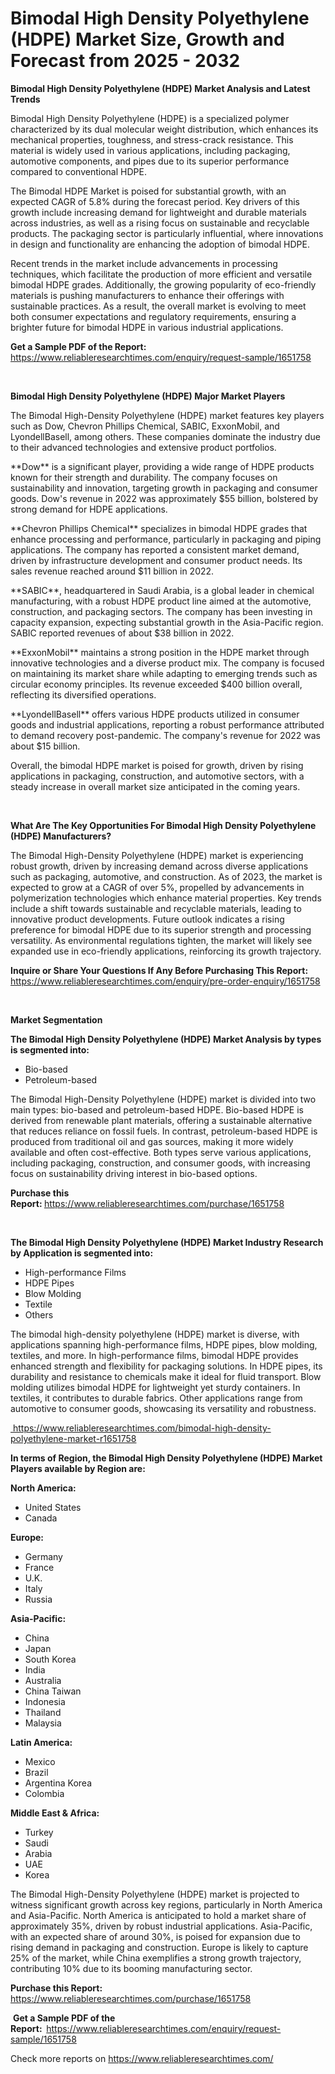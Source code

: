 <p><h1>Bimodal High Density Polyethylene (HDPE) Market Size, Growth and Forecast from 2025 - 2032</h1></p><p><strong>Bimodal High Density Polyethylene (HDPE) Market Analysis and Latest Trends</strong></p>
<p><p>Bimodal High Density Polyethylene (HDPE) is a specialized polymer characterized by its dual molecular weight distribution, which enhances its mechanical properties, toughness, and stress-crack resistance. This material is widely used in various applications, including packaging, automotive components, and pipes due to its superior performance compared to conventional HDPE.</p><p>The Bimodal HDPE Market is poised for substantial growth, with an expected CAGR of 5.8% during the forecast period. Key drivers of this growth include increasing demand for lightweight and durable materials across industries, as well as a rising focus on sustainable and recyclable products. The packaging sector is particularly influential, where innovations in design and functionality are enhancing the adoption of bimodal HDPE.</p><p>Recent trends in the market include advancements in processing techniques, which facilitate the production of more efficient and versatile bimodal HDPE grades. Additionally, the growing popularity of eco-friendly materials is pushing manufacturers to enhance their offerings with sustainable practices. As a result, the overall market is evolving to meet both consumer expectations and regulatory requirements, ensuring a brighter future for bimodal HDPE in various industrial applications.</p></p>
<p><strong>Get a Sample PDF of the Report:&nbsp;</strong> <a href="https://www.reliableresearchtimes.com/enquiry/request-sample/1651758?utm_campaign=2241&utm_medium=2&utm_source=Github&utm_content=ia&utm_term=23032025&utm_id=bimodal-high-density-polyethylene-hdpe">https://www.reliableresearchtimes.com/enquiry/request-sample/1651758</a></p>
<p>&nbsp;</p>
<p><strong>Bimodal High Density Polyethylene (HDPE) Major Market Players</strong></p>
<p><p>The Bimodal High-Density Polyethylene (HDPE) market features key players such as Dow, Chevron Phillips Chemical, SABIC, ExxonMobil, and LyondellBasell, among others. These companies dominate the industry due to their advanced technologies and extensive product portfolios.</p><p>**Dow** is a significant player, providing a wide range of HDPE products known for their strength and durability. The company focuses on sustainability and innovation, targeting growth in packaging and consumer goods. Dow's revenue in 2022 was approximately $55 billion, bolstered by strong demand for HDPE applications.</p><p>**Chevron Phillips Chemical** specializes in bimodal HDPE grades that enhance processing and performance, particularly in packaging and piping applications. The company has reported a consistent market demand, driven by infrastructure development and consumer product needs. Its sales revenue reached around $11 billion in 2022.</p><p>**SABIC**, headquartered in Saudi Arabia, is a global leader in chemical manufacturing, with a robust HDPE product line aimed at the automotive, construction, and packaging sectors. The company has been investing in capacity expansion, expecting substantial growth in the Asia-Pacific region. SABIC reported revenues of about $38 billion in 2022.</p><p>**ExxonMobil** maintains a strong position in the HDPE market through innovative technologies and a diverse product mix. The company is focused on maintaining its market share while adapting to emerging trends such as circular economy principles. Its revenue exceeded $400 billion overall, reflecting its diversified operations.</p><p>**LyondellBasell** offers various HDPE products utilized in consumer goods and industrial applications, reporting a robust performance attributed to demand recovery post-pandemic. The company's revenue for 2022 was about $15 billion.</p><p>Overall, the bimodal HDPE market is poised for growth, driven by rising applications in packaging, construction, and automotive sectors, with a steady increase in overall market size anticipated in the coming years.</p></p>
<p>&nbsp;</p>
<p><strong>What Are The Key Opportunities For Bimodal High Density Polyethylene (HDPE) Manufacturers?</strong></p>
<p><p>The Bimodal High-Density Polyethylene (HDPE) market is experiencing robust growth, driven by increasing demand across diverse applications such as packaging, automotive, and construction. As of 2023, the market is expected to grow at a CAGR of over 5%, propelled by advancements in polymerization technologies which enhance material properties. Key trends include a shift towards sustainable and recyclable materials, leading to innovative product developments. Future outlook indicates a rising preference for bimodal HDPE due to its superior strength and processing versatility. As environmental regulations tighten, the market will likely see expanded use in eco-friendly applications, reinforcing its growth trajectory.</p></p>
<p><strong>Inquire or Share Your Questions If Any Before Purchasing This Report:</strong> <a href="https://www.reliableresearchtimes.com/enquiry/pre-order-enquiry/1651758?utm_campaign=2241&utm_medium=2&utm_source=Github&utm_content=ia&utm_term=23032025&utm_id=bimodal-high-density-polyethylene-hdpe">https://www.reliableresearchtimes.com/enquiry/pre-order-enquiry/1651758</a></p>
<p>&nbsp;</p>
<p><strong>Market Segmentation</strong></p>
<p><strong>The Bimodal High Density Polyethylene (HDPE) Market Analysis by types is segmented into:</strong></p>
<p><ul><li>Bio-based</li><li>Petroleum-based</li></ul></p>
<p><p>The Bimodal High-Density Polyethylene (HDPE) market is divided into two main types: bio-based and petroleum-based HDPE. Bio-based HDPE is derived from renewable plant materials, offering a sustainable alternative that reduces reliance on fossil fuels. In contrast, petroleum-based HDPE is produced from traditional oil and gas sources, making it more widely available and often cost-effective. Both types serve various applications, including packaging, construction, and consumer goods, with increasing focus on sustainability driving interest in bio-based options.</p></p>
<p><strong>Purchase this Report:&nbsp;</strong><a href="https://www.reliableresearchtimes.com/purchase/1651758?utm_campaign=2241&utm_medium=2&utm_source=Github&utm_content=ia&utm_term=23032025&utm_id=bimodal-high-density-polyethylene-hdpe">https://www.reliableresearchtimes.com/purchase/1651758</a></p>
<p>&nbsp;</p>
<p><strong>The Bimodal High Density Polyethylene (HDPE) Market Industry Research by Application is segmented into:</strong></p>
<p><ul><li>High-performance Films</li><li>HDPE Pipes</li><li>Blow Molding</li><li>Textile</li><li>Others</li></ul></p>
<p><p>The bimodal high-density polyethylene (HDPE) market is diverse, with applications spanning high-performance films, HDPE pipes, blow molding, textiles, and more. In high-performance films, bimodal HDPE provides enhanced strength and flexibility for packaging solutions. In HDPE pipes, its durability and resistance to chemicals make it ideal for fluid transport. Blow molding utilizes bimodal HDPE for lightweight yet sturdy containers. In textiles, it contributes to durable fabrics. Other applications range from automotive to consumer goods, showcasing its versatility and robustness.</p></p>
<p><a href="https://www.reliableresearchtimes.com/bimodal-high-density-polyethylene-market-r1651758?utm_campaign=2241&utm_medium=2&utm_source=Github&utm_content=ia&utm_term=23032025&utm_id=bimodal-high-density-polyethylene-hdpe">&nbsp;https://www.reliableresearchtimes.com/bimodal-high-density-polyethylene-market-r1651758</a></p>
<p><strong>In terms of Region, the Bimodal High Density Polyethylene (HDPE) Market Players available by Region are:</strong></p>
<p>
    <p> <strong> North America: </strong>
        <ul>
            <li>United States</li>
            <li>Canada</li>
        </ul>
        </p> 
    <p> <strong> Europe: </strong>
        <ul>
            <li>Germany</li>
            <li>France</li>
            <li>U.K.</li>
            <li>Italy</li>
            <li>Russia</li>
        </ul>
        </p> 
    <p> <strong> Asia-Pacific: </strong>
        <ul>
            <li>China</li>
            <li>Japan</li>
            <li>South Korea</li>
            <li>India</li>
            <li>Australia</li>
            <li>China Taiwan</li>
            <li>Indonesia</li>
            <li>Thailand</li>
            <li>Malaysia</li>
        </ul>
        </p> 
    <p> <strong> Latin America: </strong>
        <ul>
            <li>Mexico</li>
            <li>Brazil</li>
            <li>Argentina Korea</li>
            <li>Colombia</li>
        </ul>
        </p> 
    <p> <strong> Middle East & Africa: </strong>
        <ul>
            <li>Turkey</li>
            <li>Saudi</li>
            <li>Arabia</li>
            <li>UAE</li>
            <li>Korea</li>
        </ul>
    </p>
    </p>
<p><p>The Bimodal High-Density Polyethylene (HDPE) market is projected to witness significant growth across key regions, particularly in North America and Asia-Pacific. North America is anticipated to hold a market share of approximately 35%, driven by robust industrial applications. Asia-Pacific, with an expected share of around 30%, is poised for expansion due to rising demand in packaging and construction. Europe is likely to capture 25% of the market, while China exemplifies a strong growth trajectory, contributing 10% due to its booming manufacturing sector.</p></p>
<p><strong>Purchase this Report: </strong><a href="https://www.reliableresearchtimes.com/purchase/1651758?utm_campaign=2241&utm_medium=2&utm_source=Github&utm_content=ia&utm_term=23032025&utm_id=bimodal-high-density-polyethylene-hdpe">https://www.reliableresearchtimes.com/purchase/1651758</a></p>
<p>&nbsp;<strong>Get a Sample PDF of the Report:&nbsp;&nbsp;</strong><a href="https://www.reliableresearchtimes.com/enquiry/request-sample/1651758?utm_campaign=2241&utm_medium=2&utm_source=Github&utm_content=ia&utm_term=23032025&utm_id=bimodal-high-density-polyethylene-hdpe">https://www.reliableresearchtimes.com/enquiry/request-sample/1651758</a></p>
<p><strong></strong></p>
<p>Check more reports on <a href="https://www.reliableresearchtimes.com/?utm_campaign=2241&utm_medium=2&utm_source=Github&utm_content=ia&utm_term=23032025&utm_id=bimodal-high-density-polyethylene-hdpe">https://www.reliableresearchtimes.com/</a></p>
